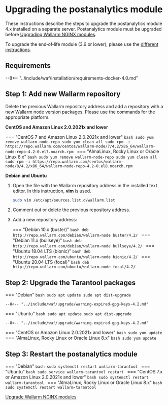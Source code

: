 [docs-module-update]:   nginx-modules.md
[img-wl-console-users]:             ../images/check-users.png 
[img-create-wallarm-node]:      ../images/user-guides/nodes/create-cloud-node.png

#   Upgrading the postanalytics module

These instructions describe the steps to upgrade the postanalytics module 4.x installed on a separate server. Postanalytics module must be upgraded before [Upgrading Wallarm NGINX modules][docs-module-update].

To upgrade the end‑of‑life module (3.6 or lower), please use the [different instructions](older-versions/separate-postanalytics.md).

## Requirements

--8<-- "../include/waf/installation/requirements-docker-4.0.md"

## Step 1: Add new Wallarm repository

Delete the previous Wallarm repository address and add a repository with a new Wallarm node version packages. Please use the commands for the appropriate platform.

**CentOS and Amazon Linux 2.0.2021x and lower**

=== "CentOS 7 and Amazon Linux 2.0.2021x and lower"
    ```bash
    sudo yum remove wallarm-node-repo
    sudo yum clean all
    sudo rpm -i https://repo.wallarm.com/centos/wallarm-node/7/4.2/x86_64/wallarm-node-repo-4.2-0.el7.noarch.rpm
    ```
=== "AlmaLinux, Rocky Linux or Oracle Linux 8.x"
    ```bash
    sudo yum remove wallarm-node-repo
    sudo yum clean all
    sudo rpm -i https://repo.wallarm.com/centos/wallarm-node/8/4.2/x86_64/wallarm-node-repo-4.2-0.el8.noarch.rpm
    ```

**Debian and Ubuntu**

1. Open the file with the Wallarm repository address in the installed text editor. In this instruction, **vim** is used.

    ```bash
    sudo vim /etc/apt/sources.list.d/wallarm.list
    ```
2. Comment out or delete the previous repository address.
3. Add a new repository address:

    === "Debian 10.x (buster)"
        ```bash
        deb http://repo.wallarm.com/debian/wallarm-node buster/4.2/
        ```
    === "Debian 11.x (bullseye)"
        ```bash
        deb http://repo.wallarm.com/debian/wallarm-node bullseye/4.2/
        ```
    === "Ubuntu 18.04 LTS (bionic)"
        ```bash
        deb http://repo.wallarm.com/ubuntu/wallarm-node bionic/4.2/
        ```
    === "Ubuntu 20.04 LTS (focal)"
        ```bash
        deb http://repo.wallarm.com/ubuntu/wallarm-node focal/4.2/
        ```

## Step 2: Upgrade the Tarantool packages

=== "Debian"
    ```bash
    sudo apt update
    sudo apt dist-upgrade
    ```

    --8<-- "../include/waf/upgrade/warning-expired-gpg-keys-4.2.md"
=== "Ubuntu"
    ```bash
    sudo apt update
    sudo apt dist-upgrade
    ```

    --8<-- "../include/waf/upgrade/warning-expired-gpg-keys-4.2.md"
=== "CentOS or Amazon Linux 2.0.2021x and lower"
    ```bash
    sudo yum update
    ```
=== "AlmaLinux, Rocky Linux or Oracle Linux 8.x"
    ```bash
    sudo yum update
    ```

## Step 3: Restart the postanalytics module

=== "Debian"
    ```bash
    sudo systemctl restart wallarm-tarantool
    ```
=== "Ubuntu"
    ```bash
    sudo service wallarm-tarantool restart
    ```
=== "CentOS 7.x or Amazon Linux 2.0.2021x and lower"
    ```bash
    sudo systemctl restart wallarm-tarantool
    ```
=== "AlmaLinux, Rocky Linux or Oracle Linux 8.x"
    ```bash
    sudo systemctl restart wallarm-tarantool
    ```

[Upgrade Wallarm NGINX modules][docs-module-update]